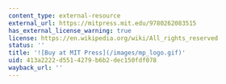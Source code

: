 ```yaml
---
content_type: external-resource
external_url: https://mitpress.mit.edu/9780262083515
has_external_license_warning: true
license: https://en.wikipedia.org/wiki/All_rights_reserved
status: ''
title: '![Buy at MIT Press](/images/mp_logo.gif)'
uid: 413a2222-d551-4279-b6b2-dec150fdf078
wayback_url: ''
---
```

